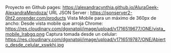 Proyecto en Github pages: https://alexandracynthia.github.io/AluraGeek-AlexandraMendoza/
URL JSON Server : https://jsonserver2-0ht2.onrender.com/products
Vista Mobile para un máximo de 360px de ancho: 
      Desde vista mobile que arroja Chrome: https://res.cloudinary.com/dgxnatqij/image/upload/v1716519677/ONE/vista_mobile_lrabgq.png
      Captura tomada desde un celular: https://res.cloudinary.com/dgxnatqij/image/upload/v1716519787/ONE/Abierto_desde_celular_xswkhj.jpg

